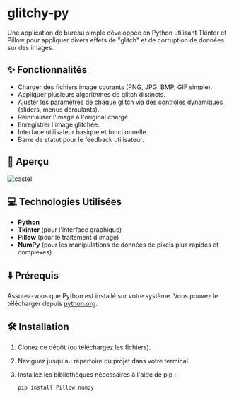 # glitchy-py

Une application de bureau simple développée en Python utilisant Tkinter et Pillow pour appliquer divers effets de "glitch" et de corruption de données sur des images.

## ✨ Fonctionnalités

* Charger des fichiers image courants (PNG, JPG, BMP, GIF simple).
* Appliquer plusieurs algorithmes de glitch distincts.
* Ajuster les paramètres de chaque glitch via des contrôles dynamiques (sliders, menus déroulants).
* Réinitialiser l'image à l'original chargé.
* Enregistrer l'image glitchée.
* Interface utilisateur basique et fonctionnelle.
* Barre de statut pour le feedback utilisateur.

## 📸 Aperçu 

![castel](https://github.com/user-attachments/assets/e4510f10-d9f2-4f1b-a568-da223de211a9)


## 💻 Technologies Utilisées

* **Python**
* **Tkinter** (pour l'interface graphique)
* **Pillow** (pour le traitement d'image)
* **NumPy** (pour les manipulations de données de pixels plus rapides et complexes)

## ⬇️ Prérequis

Assurez-vous que Python est installé sur votre système. Vous pouvez le télécharger depuis [python.org](https://www.python.org/downloads/).

## 🛠️ Installation

1.  Clonez ce dépôt (ou téléchargez les fichiers).
2.  Naviguez jusqu'au répertoire du projet dans votre terminal.
3.  Installez les bibliothèques nécessaires à l'aide de pip :

    ```bash
    pip install Pillow numpy
    ```

